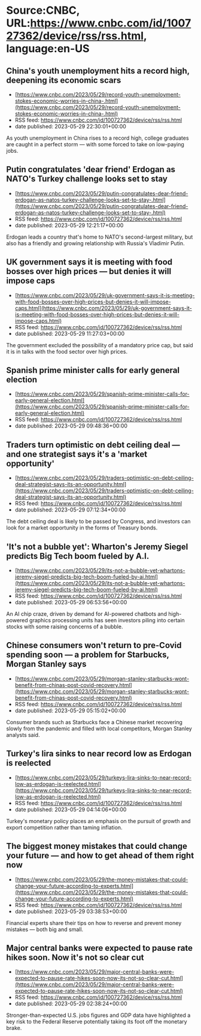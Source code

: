 # Source:CNBC, URL:https://www.cnbc.com/id/100727362/device/rss/rss.html, language:en-US

## China's youth unemployment hits a record high, deepening its economic scars
 - [https://www.cnbc.com/2023/05/29/record-youth-unemployment-stokes-economic-worries-in-china-.html](https://www.cnbc.com/2023/05/29/record-youth-unemployment-stokes-economic-worries-in-china-.html)
 - RSS feed: https://www.cnbc.com/id/100727362/device/rss/rss.html
 - date published: 2023-05-29 22:30:01+00:00

As youth unemployment in China rises to a record high, college graduates are caught in a perfect storm — with some forced to take on low-paying jobs.

## Putin congratulates 'dear friend' Erdogan as NATO's Turkey challenge looks set to stay
 - [https://www.cnbc.com/2023/05/29/putin-congratulates-dear-friend-erdogan-as-natos-turkey-challenge-looks-set-to-stay-.html](https://www.cnbc.com/2023/05/29/putin-congratulates-dear-friend-erdogan-as-natos-turkey-challenge-looks-set-to-stay-.html)
 - RSS feed: https://www.cnbc.com/id/100727362/device/rss/rss.html
 - date published: 2023-05-29 12:21:17+00:00

Erdogan leads a country that's home to NATO's second-largest military, but also has a friendly and growing relationship with Russia's Vladimir Putin.

## UK government says it is meeting with food bosses over high prices — but denies it will impose caps
 - [https://www.cnbc.com/2023/05/29/uk-government-says-it-is-meeting-with-food-bosses-over-high-prices-but-denies-it-will-impose-caps.html](https://www.cnbc.com/2023/05/29/uk-government-says-it-is-meeting-with-food-bosses-over-high-prices-but-denies-it-will-impose-caps.html)
 - RSS feed: https://www.cnbc.com/id/100727362/device/rss/rss.html
 - date published: 2023-05-29 11:27:03+00:00

The government excluded the possibility of a mandatory price cap, but said it is in talks with the food sector over high prices.

## Spanish prime minister calls for early general election
 - [https://www.cnbc.com/2023/05/29/spanish-prime-minister-calls-for-early-general-election.html](https://www.cnbc.com/2023/05/29/spanish-prime-minister-calls-for-early-general-election.html)
 - RSS feed: https://www.cnbc.com/id/100727362/device/rss/rss.html
 - date published: 2023-05-29 09:48:36+00:00



## Traders turn optimistic on debt ceiling deal — and one strategist says it's a 'market opportunity'
 - [https://www.cnbc.com/2023/05/29/traders-optimistic-on-debt-ceiling-deal-strategist-says-its-an-opportunity.html](https://www.cnbc.com/2023/05/29/traders-optimistic-on-debt-ceiling-deal-strategist-says-its-an-opportunity.html)
 - RSS feed: https://www.cnbc.com/id/100727362/device/rss/rss.html
 - date published: 2023-05-29 07:12:34+00:00

The debt ceiling deal is likely to be passed by Congress, and investors can look for a market opportunity in the forms of Treasury bonds.

## 'It's not a bubble yet': Wharton's Jeremy Siegel predicts Big Tech boom fueled by A.I.
 - [https://www.cnbc.com/2023/05/29/its-not-a-bubble-yet-whartons-jeremy-siegel-predicts-big-tech-boom-fueled-by-ai.html](https://www.cnbc.com/2023/05/29/its-not-a-bubble-yet-whartons-jeremy-siegel-predicts-big-tech-boom-fueled-by-ai.html)
 - RSS feed: https://www.cnbc.com/id/100727362/device/rss/rss.html
 - date published: 2023-05-29 06:53:56+00:00

An AI chip craze, driven by demand for AI-powered chatbots and high-powered graphics processing units has seen investors piling into certain stocks with some raising concerns of a bubble.

## Chinese consumers won't return to pre-Covid spending soon — a problem for Starbucks, Morgan Stanley says
 - [https://www.cnbc.com/2023/05/29/morgan-stanley-starbucks-wont-benefit-from-chinas-post-covid-recovery.html](https://www.cnbc.com/2023/05/29/morgan-stanley-starbucks-wont-benefit-from-chinas-post-covid-recovery.html)
 - RSS feed: https://www.cnbc.com/id/100727362/device/rss/rss.html
 - date published: 2023-05-29 05:15:02+00:00

Consumer brands such as Starbucks face a Chinese market recovering slowly from the pandemic and filled with local competitors, Morgan Stanley analysts said.

## Turkey's lira sinks to near record low as Erdogan is reelected
 - [https://www.cnbc.com/2023/05/29/turkeys-lira-sinks-to-near-record-low-as-erdogan-is-reelected.html](https://www.cnbc.com/2023/05/29/turkeys-lira-sinks-to-near-record-low-as-erdogan-is-reelected.html)
 - RSS feed: https://www.cnbc.com/id/100727362/device/rss/rss.html
 - date published: 2023-05-29 04:14:06+00:00

Turkey's monetary policy places an emphasis on the pursuit of growth and export competition rather than taming inflation.

## The biggest money mistakes that could change your future — and how to get ahead of them right now
 - [https://www.cnbc.com/2023/05/29/the-money-mistakes-that-could-change-your-future-according-to-experts.html](https://www.cnbc.com/2023/05/29/the-money-mistakes-that-could-change-your-future-according-to-experts.html)
 - RSS feed: https://www.cnbc.com/id/100727362/device/rss/rss.html
 - date published: 2023-05-29 03:38:53+00:00

Financial experts share their tips on how to reverse and prevent money mistakes — both big and small.

## Major central banks were expected to pause rate hikes soon. Now it's not so clear cut
 - [https://www.cnbc.com/2023/05/29/major-central-banks-were-expected-to-pause-rate-hikes-soon-now-its-not-so-clear-cut.html](https://www.cnbc.com/2023/05/29/major-central-banks-were-expected-to-pause-rate-hikes-soon-now-its-not-so-clear-cut.html)
 - RSS feed: https://www.cnbc.com/id/100727362/device/rss/rss.html
 - date published: 2023-05-29 02:38:24+00:00

Stronger-than-expected U.S. jobs figures and GDP data have highlighted a key risk to the Federal Reserve potentially taking its foot off the monetary brake.

